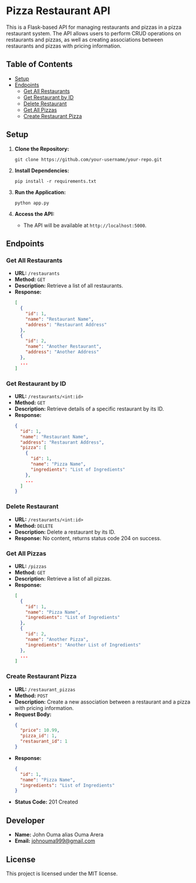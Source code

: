 # Pizza Restaurant API

This is a Flask-based API for managing restaurants and pizzas in a pizza restaurant system. The API allows users to perform CRUD operations on restaurants and pizzas, as well as creating associations between restaurants and pizzas with pricing information.

## Table of Contents
- [Setup](#setup)
- [Endpoints](#endpoints)
  - [Get All Restaurants](#get-all-restaurants)
  - [Get Restaurant by ID](#get-restaurant-by-id)
  - [Delete Restaurant](#delete-restaurant)
  - [Get All Pizzas](#get-all-pizzas)
  - [Create Restaurant Pizza](#create-restaurant-pizza)

## Setup

1. **Clone the Repository:**
   ```
   git clone https://github.com/your-username/your-repo.git
   ```

2. **Install Dependencies:**
   ```
   pip install -r requirements.txt
   ```

3. **Run the Application:**
   ```
   python app.py
   ```

4. **Access the API:**
   - The API will be available at `http://localhost:5000`.

## Endpoints

### Get All Restaurants

- **URL:** `/restaurants`
- **Method:** `GET`
- **Description:** Retrieve a list of all restaurants.
- **Response:**
  ```json
  [
    {
      "id": 1,
      "name": "Restaurant Name",
      "address": "Restaurant Address"
    },
    {
      "id": 2,
      "name": "Another Restaurant",
      "address": "Another Address"
    },
    ...
  ]
  ```

### Get Restaurant by ID

- **URL:** `/restaurants/<int:id>`
- **Method:** `GET`
- **Description:** Retrieve details of a specific restaurant by its ID.
- **Response:**
  ```json
  {
    "id": 1,
    "name": "Restaurant Name",
    "address": "Restaurant Address",
    "pizza": [
      {
        "id": 1,
        "name": "Pizza Name",
        "ingredients": "List of Ingredients"
      },
      ...
    ]
  }
  ```

### Delete Restaurant

- **URL:** `/restaurants/<int:id>`
- **Method:** `DELETE`
- **Description:** Delete a restaurant by its ID.
- **Response:** No content, returns status code 204 on success.

### Get All Pizzas

- **URL:** `/pizzas`
- **Method:** `GET`
- **Description:** Retrieve a list of all pizzas.
- **Response:**
  ```json
  [
    {
      "id": 1,
      "name": "Pizza Name",
      "ingredients": "List of Ingredients"
    },
    {
      "id": 2,
      "name": "Another Pizza",
      "ingredients": "Another List of Ingredients"
    },
    ...
  ]
  ```

### Create Restaurant Pizza

- **URL:** `/restaurant_pizzas`
- **Method:** `POST`
- **Description:** Create a new association between a restaurant and a pizza with pricing information.
- **Request Body:**
  ```json
  {
    "price": 10.99,
    "pizza_id": 1,
    "restaurant_id": 1
  }
  ```
- **Response:**
  ```json
  {
    "id": 1,
    "name": "Pizza Name",
    "ingredients": "List of Ingredients"
  }
  ```
- **Status Code:** 201 Created

## Developer

- **Name:** John Ouma alias Ouma Arera
- **Email:** johnouma999@gmail.com

## License

This project is licensed under the MIT license.